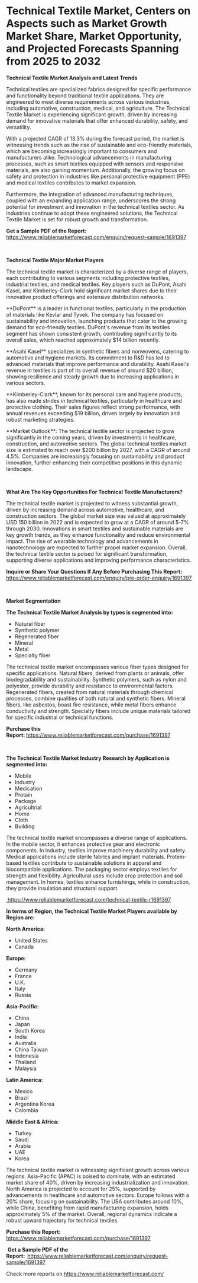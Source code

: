 <p><h1>Technical Textile Market, Centers on Aspects such as Market Growth Market Share, Market Opportunity, and Projected Forecasts Spanning from 2025 to 2032</h1></p><p><strong>Technical Textile Market Analysis and Latest Trends</strong></p>
<p><p>Technical textiles are specialized fabrics designed for specific performance and functionality beyond traditional textile applications. They are engineered to meet diverse requirements across various industries, including automotive, construction, medical, and agriculture. The Technical Textile Market is experiencing significant growth, driven by increasing demand for innovative materials that offer enhanced durability, safety, and versatility.</p><p>With a projected CAGR of 13.3% during the forecast period, the market is witnessing trends such as the rise of sustainable and eco-friendly materials, which are becoming increasingly important to consumers and manufacturers alike. Technological advancements in manufacturing processes, such as smart textiles equipped with sensors and responsive materials, are also gaining momentum. Additionally, the growing focus on safety and protection in industries like personal protective equipment (PPE) and medical textiles contributes to market expansion.</p><p>Furthermore, the integration of advanced manufacturing techniques, coupled with an expanding application range, underscores the strong potential for investment and innovation in the technical textiles sector. As industries continue to adopt these engineered solutions, the Technical Textile Market is set for robust growth and transformation.</p></p>
<p><strong>Get a Sample PDF of the Report:&nbsp;</strong> <a href="https://www.reliablemarketforecast.com/enquiry/request-sample/1691397?utm_campaign=1743&utm_medium=2&utm_source=Github&utm_content=ia&utm_term=07012025&utm_id=technical-textile">https://www.reliablemarketforecast.com/enquiry/request-sample/1691397</a></p>
<p>&nbsp;</p>
<p><strong>Technical Textile Major Market Players</strong></p>
<p><p>The technical textile market is characterized by a diverse range of players, each contributing to various segments including protective textiles, industrial textiles, and medical textiles. Key players such as DuPont, Asahi Kasei, and Kimberley-Clark hold significant market shares due to their innovative product offerings and extensive distribution networks.</p><p>**DuPont** is a leader in functional textiles, particularly in the production of materials like Kevlar and Tyvek. The company has focused on sustainability and innovation, launching products that cater to the growing demand for eco-friendly textiles. DuPont's revenue from its textiles segment has shown consistent growth, contributing significantly to its overall sales, which reached approximately $14 billion recently.</p><p>**Asahi Kasei** specializes in synthetic fibers and nonwovens, catering to automotive and hygiene markets. Its commitment to R&D has led to advanced materials that improve performance and durability. Asahi Kasei's revenue in textiles is part of its overall revenue of around $20 billion, showing resilience and steady growth due to increasing applications in various sectors.</p><p>**Kimberley-Clark**, known for its personal care and hygiene products, has also made strides in technical textiles, particularly in healthcare and protective clothing. Their sales figures reflect strong performance, with annual revenues exceeding $19 billion, driven largely by innovation and robust marketing strategies.</p><p>**Market Outlook**: The technical textile sector is projected to grow significantly in the coming years, driven by investments in healthcare, construction, and automotive sectors. The global technical textiles market size is estimated to reach over $200 billion by 2027, with a CAGR of around 4.5%. Companies are increasingly focusing on sustainability and product innovation, further enhancing their competitive positions in this dynamic landscape.</p></p>
<p>&nbsp;</p>
<p><strong>What Are The Key Opportunities For Technical Textile Manufacturers?</strong></p>
<p><p>The technical textile market is projected to witness substantial growth, driven by increasing demand across automotive, healthcare, and construction sectors. The global market size was valued at approximately USD 150 billion in 2022 and is expected to grow at a CAGR of around 5-7% through 2030. Innovations in smart textiles and sustainable materials are key growth trends, as they enhance functionality and reduce environmental impact. The rise of wearable technology and advancements in nanotechnology are expected to further propel market expansion. Overall, the technical textile sector is poised for significant transformation, supporting diverse applications and improving performance characteristics.</p></p>
<p><strong>Inquire or Share Your Questions If Any Before Purchasing This Report:</strong> <a href="https://www.reliablemarketforecast.com/enquiry/pre-order-enquiry/1691397?utm_campaign=1743&utm_medium=2&utm_source=Github&utm_content=ia&utm_term=07012025&utm_id=technical-textile">https://www.reliablemarketforecast.com/enquiry/pre-order-enquiry/1691397</a></p>
<p>&nbsp;</p>
<p><strong>Market Segmentation</strong></p>
<p><strong>The Technical Textile Market Analysis by types is segmented into:</strong></p>
<p><ul><li>Natural fiber</li><li>Synthetic polymer</li><li>Regenerated fiber</li><li>Mineral</li><li>Metal</li><li>Specialty fiber</li></ul></p>
<p><p>The technical textile market encompasses various fiber types designed for specific applications. Natural fibers, derived from plants or animals, offer biodegradability and sustainability. Synthetic polymers, such as nylon and polyester, provide durability and resistance to environmental factors. Regenerated fibers, created from natural materials through chemical processes, combine qualities of both natural and synthetic fibers. Mineral fibers, like asbestos, boast fire resistance, while metal fibers enhance conductivity and strength. Specialty fibers include unique materials tailored for specific industrial or technical functions.</p></p>
<p><strong>Purchase this Report:&nbsp;</strong><a href="https://www.reliablemarketforecast.com/purchase/1691397?utm_campaign=1743&utm_medium=2&utm_source=Github&utm_content=ia&utm_term=07012025&utm_id=technical-textile">https://www.reliablemarketforecast.com/purchase/1691397</a></p>
<p>&nbsp;</p>
<p><strong>The Technical Textile Market Industry Research by Application is segmented into:</strong></p>
<p><ul><li>Mobile</li><li>Industry</li><li>Medication</li><li>Protain</li><li>Package</li><li>Agricultrial</li><li>Home</li><li>Cloth</li><li>Building</li></ul></p>
<p><p>The technical textile market encompasses a diverse range of applications. In the mobile sector, it enhances protective gear and electronic components. In industry, textiles improve machinery durability and safety. Medical applications include sterile fabrics and implant materials. Protein-based textiles contribute to sustainable solutions in apparel and biocompatible applications. The packaging sector employs textiles for strength and flexibility. Agricultural uses include crop protection and soil management. In homes, textiles enhance furnishings, while in construction, they provide insulation and structural support.</p></p>
<p><a href="https://www.reliablemarketforecast.com/technical-textile-r1691397?utm_campaign=1743&utm_medium=2&utm_source=Github&utm_content=ia&utm_term=07012025&utm_id=technical-textile">&nbsp;https://www.reliablemarketforecast.com/technical-textile-r1691397</a></p>
<p><strong>In terms of Region, the Technical Textile Market Players available by Region are:</strong></p>
<p>
    <p> <strong> North America: </strong>
        <ul>
            <li>United States</li>
            <li>Canada</li>
        </ul>
        </p> 
    <p> <strong> Europe: </strong>
        <ul>
            <li>Germany</li>
            <li>France</li>
            <li>U.K.</li>
            <li>Italy</li>
            <li>Russia</li>
        </ul>
        </p> 
    <p> <strong> Asia-Pacific: </strong>
        <ul>
            <li>China</li>
            <li>Japan</li>
            <li>South Korea</li>
            <li>India</li>
            <li>Australia</li>
            <li>China Taiwan</li>
            <li>Indonesia</li>
            <li>Thailand</li>
            <li>Malaysia</li>
        </ul>
        </p> 
    <p> <strong> Latin America: </strong>
        <ul>
            <li>Mexico</li>
            <li>Brazil</li>
            <li>Argentina Korea</li>
            <li>Colombia</li>
        </ul>
        </p> 
    <p> <strong> Middle East & Africa: </strong>
        <ul>
            <li>Turkey</li>
            <li>Saudi</li>
            <li>Arabia</li>
            <li>UAE</li>
            <li>Korea</li>
        </ul>
    </p>
    </p>
<p><p>The technical textile market is witnessing significant growth across various regions. Asia-Pacific (APAC) is poised to dominate, with an estimated market share of 40%, driven by increasing industrialization and innovation. North America is projected to account for 25%, supported by advancements in healthcare and automotive sectors. Europe follows with a 20% share, focusing on sustainability. The USA contributes around 10%, while China, benefiting from rapid manufacturing expansion, holds approximately 5% of the market. Overall, regional dynamics indicate a robust upward trajectory for technical textiles.</p></p>
<p><strong>Purchase this Report: </strong><a href="https://www.reliablemarketforecast.com/purchase/1691397?utm_campaign=1743&utm_medium=2&utm_source=Github&utm_content=ia&utm_term=07012025&utm_id=technical-textile">https://www.reliablemarketforecast.com/purchase/1691397</a></p>
<p>&nbsp;<strong>Get a Sample PDF of the Report:&nbsp;&nbsp;</strong><a href="https://www.reliablemarketforecast.com/enquiry/request-sample/1691397?utm_campaign=1743&utm_medium=2&utm_source=Github&utm_content=ia&utm_term=07012025&utm_id=technical-textile">https://www.reliablemarketforecast.com/enquiry/request-sample/1691397</a></p>
<p><strong></strong></p>
<p>Check more reports on <a href="https://www.reliablemarketforecast.com/?utm_campaign=1743&utm_medium=2&utm_source=Github&utm_content=ia&utm_term=07012025&utm_id=technical-textile">https://www.reliablemarketforecast.com/</a></p>
